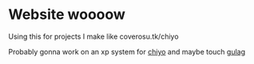 # Website woooow
Using this for projects I make like coverosu.tk/chiyo

Probably gonna work on an xp system for [chiyo](https://coverosu.tk/chiyo)
and maybe touch [gulag](https://github.com/cmyui/gulag)
